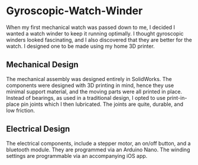# Gyroscopic-Watch-Winder
When my first mechanical watch was passed down to me, I decided I wanted a watch winder to keep it running optimally. I thought gyroscopic winders looked fascinating, and I also discovered that they are better for the watch. I designed one to be made using my home 3D printer.

## Mechanical Design

The mechanical assembly was designed entirely in SolidWorks. The components were designed with 3D printing in mind, hence they use minimal support material, and the moving parts were all printed in place. Instead of bearings, as used in a traditional design, I opted to use print-in-place pin joints which I then lubricated. The joints are quite, durable, and low friction. 


## Electrical Design


The electrical components, include a stepper motor, an on/off button, and a bluetooth module. They are programmed via an Arduino Nano. The winding settings are programmable via an accompanying iOS app.
